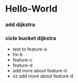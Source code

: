 # Hello-World
### add dijkstra
###  cicle bucket dijkstra

- test to feature-a
- fix-b
- feature-c
- feature-d
- add more about feature-d
- oz add more about feature-d
